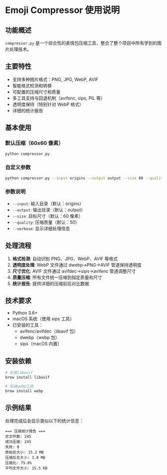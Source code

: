 # Emoji Compressor 使用说明

## 功能概述

`compressor.py` 是一个综合性的表情包压缩工具，整合了整个项目中所有学到的图片处理技术。

## 主要特性

- 支持多种图片格式：PNG, JPG, WebP, AVIF
- 智能格式检测和转换
- 可配置的压缩尺寸和质量
- 多工具支持与回退机制（avifenc, sips, PIL 等）
- 透明度保持（特别针对 WebP 格式）
- 详细的统计报告

## 基本使用

### 默认压缩（60x60 像素）

```bash
python compressor.py
```

### 自定义参数

```bash
python compressor.py --input origins --output output --size 80 --quality 60
```

### 参数说明

- `--input`: 输入目录（默认：origins）
- `--output`: 输出目录（默认：output）
- `--size`: 目标尺寸（默认：60 像素）
- `--quality`: 压缩质量（默认：50）
- `--verbose`: 显示详细处理信息

## 处理流程

1. **格式检测**: 自动识别 PNG、JPG、WebP、AVIF 等格式
2. **透明度处理**: WebP 文件通过 dwebp->PNG->AVIF 管道保持透明度
3. **尺寸优化**: AVIF 文件通过 avifdec->sips->avifenc 管道调整尺寸
4. **质量压缩**: 所有文件统一压缩到指定质量和尺寸
5. **统计报告**: 提供详细的压缩前后对比数据

## 技术要求

- Python 3.6+
- macOS 系统（使用 sips 工具）
- 已安装的工具：
  - avifenc/avifdec（libavif 包）
  - dwebp（webp 包）
  - sips（macOS 内置）

## 安装依赖

```bash
# 安装libavif
brew install libavif

# 安装webp工具
brew install webp
```

## 示例结果

处理完成后会显示类似以下的统计信息：

```
=== 压缩统计报告 ===
总文件数: 245
成功压缩: 245
失败: 0
原始总大小: 15.2 MB
压缩后总大小: 3.8 MB
压缩比: 75.0%
平均文件大小: 15.5 KB
```
